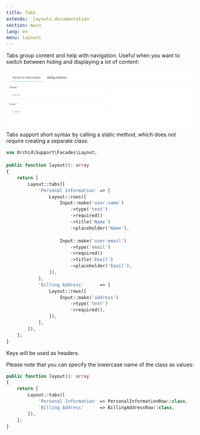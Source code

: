 ```yaml
---
title: Tabs
extends: _layouts.documentation
section: main
lang: en
menu: layouts
---
```


Tabs group content and help with navigation. Useful when you want to switch between hiding and displaying a lot of content:

![Tabs](/assets/img/layouts/tabs.png)

Tabs support short syntax by calling a static method,
which does not require creating a separate class:

```php
use Orchid\Support\Facades\Layout;

public function layout(): array
{
    return [
        Layout::tabs([
            'Personal Information' => [
                Layout::rows([
                    Input::make('user.name')
                        ->type('text')
                        ->required()
                        ->title('Name')
                        ->placeholder('Name'),

                    Input::make('user.email')
                        ->type('email')
                        ->required()
                        ->title('Email')
                        ->placeholder('Email'),
                ]),
            ],
            'Billing Address'      => [
                Layout::rows([
                    Input::make('address')
                        ->type('text')
                        ->required(),
                ]),
            ],
        ]),
    ];
}
```

Keys will be used as headers.

Please note that you can specify the lowercase name of the class as values:

```php
public function layout(): array
{
    return [
        Layout::tabs([
            'Personal Information' => PersonalInformationRow::class,
            'Billing Address'      => BillingAddressRow::class,
        ]),
    ];
}
```
